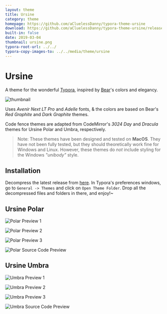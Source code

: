 ```yaml
---
layout: theme
title: Ursine
category: theme
homepage: https://github.com/aCluelessDanny/typora-theme-ursine
download: https://github.com/aCluelessDanny/typora-theme-ursine/releases/latest
built-in: false
date: 2019-03-04
thumbnail: ursine.png
typora-root-url: ../../
typora-copy-images-to: ../../media/theme/ursine
---
```


# Ursine

A theme for the wonderful [Typora](https://typora.io), inspired by [Bear](https://bear.app)'s colors and elegancy.

![thumbnail](/media/thumbnails/ursine.png)

Uses *Avenir Next LT Pro* and *Adelle* fonts, & the colors are based on Bear's *Red Graphite* and *Dark Graphite* themes.

Code fence themes are adapted from CodeMirror's *3024 Day* and *Dracula* themes for Ursine Polar and Umbra, respectively.

> Note: These themes have been designed and tested on **MacOS**. They have not been fully tested, but they should theoretically work fine for Windows and Linux. However, these themes do *not* include styling for the Windows *"unibody"* style.

## Installation

Decompress the latest release from [here](https://github.com/aCluelessDanny/typora-theme-ursine/releases). In Typora's preferences windows, go to `General -> Themes` and click on `Open Theme Folder`. Drop all the decompressed files and folders in there, and enjoy!~

## Ursine Polar

![Polar Preview 1](/media/theme/ursine/polar-1.png)

![Polar Preview 2](/media/theme/ursine/polar-2.png)

![Polar Preview 3](/media/theme/ursine/polar-3.png)

![Polar Source Code Preview](/media/theme/ursine/polar-source.png)

## Ursine Umbra

![Umbra Preview 1](/media/theme/ursine/umbra-1.png)

![Umbra Preview 2](/media/theme/ursine/umbra-2.png)

![Umbra Preview 3](/media/theme/ursine/umbra-3.png)

![Umbra Source Code Preview](/media/theme/ursine/umbra-source.png)
